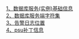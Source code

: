 [1、数据库服务(实例)基础信息](https://github.com/bosimao1988512/oracle_work/blob/master/doc/%E6%95%B0%E6%8D%AE%E5%BA%93%E6%9C%8D%E5%8A%A1%E5%9F%BA%E7%A1%80%E4%BF%A1%E6%81%AF)  
[2、数据库服务端字符集](https://github.com/bosimao1988512/oracle_work/blob/master/doc/%E6%9C%8D%E5%8A%A1%E7%AB%AF%E5%AD%97%E7%AC%A6%E9%9B%86)  
[3、告警日志位置](https://github.com/bosimao1988512/oracle_work/blob/master/doc/%E5%91%8A%E8%AD%A6%E6%97%A5%E5%BF%97%E6%96%87%E4%BB%B6)  
[4、psu补丁信息](https://github.com/bosimao1988512/oracle_work/blob/master/doc/psu%E8%A1%A5%E4%B8%81%E4%BF%A1%E6%81%AF)  
